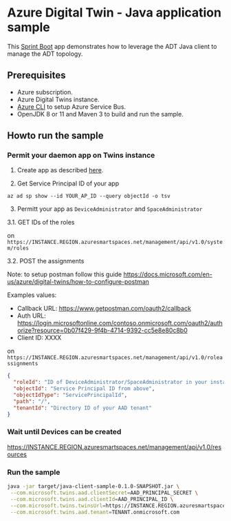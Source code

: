 # Azure Digital Twin - Java application sample

This [Sprint Boot](https://spring.io/projects/spring-boot) app demonstrates how to leverage the ADT Java client to manage the ADT topology.

## Prerequisites

- Azure subscription.
- Azure Digital Twins instance.
- [Azure CLI](https://docs.microsoft.com/en-us/cli/azure/install-azure-cli) to setup Azure Service Bus.
- OpenJDK 8 or 11 and Maven 3 to build and run the sample.

## Howto run the sample

### Permit your daemon app on Twins instance

1. Create app as described [here](https://docs.microsoft.com/en-us/azure/digital-twins/how-to-configure-postman).

2. Get Service Principal ID of your app

```shell
az ad sp show --id YOUR_AP_ID --query objectId -o tsv
```

3. Permitt your app as `DeviceAdministrator` and `SpaceAdministrator`

3.1. GET IDs of the roles

on `https://INSTANCE.REGION.azuresmartspaces.net/management/api/v1.0/system/roles`

3.2. POST the assignments

Note: to setup postman follow this guide https://docs.microsoft.com/en-us/azure/digital-twins/how-to-configure-postman

Examples values:

- Callback URL: https://www.getpostman.com/oauth2/callback
- Auth URL: https://login.microsoftonline.com/contoso.onmicrosoft.com/oauth2/authorize?resource=0b07f429-9f4b-4714-9392-cc5e8e80c8b0
- Client ID: XXXX

on `https://INSTANCE.REGION.azuresmartspaces.net/management/api/v1.0/roleassignments`

```json
{
  "roleId": "ID of DeviceAdministrator/SpaceAdministrator in your instance",
  "objectId": "Service Principal ID from above",
  "objectIdType": "ServicePrincipalId",
  "path": "/",
  "tenantId": "Directory ID of your AAD tenant"
}
```

### Wait until Devices can be created

https://INSTANCE.REGION.azuresmartspaces.net/management/api/v1.0/resources

### Run the sample

```bash
java -jar target/java-client-sample-0.1.0-SNAPSHOT.jar \
 --com.microsoft.twins.aad.clientSecret=AAD_PRINCIPAL_SECRET \
 --com.microsoft.twins.aad.clientId=AAD_PRINCIPAL_ID \
 --com.microsoft.twins.twinsUrl=https://INSTANCE.REGION.azuresmartspaces.net/management \
 --com.microsoft.twins.aad.tenant=TENANT.onmicrosoft.com
```
